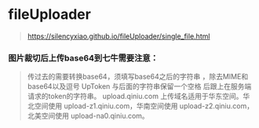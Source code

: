 # fileUploader
>https://silencyxiao.github.io/fileUploader/single_file.html
### 图片裁切后上传base64到七牛需要注意：
>传过去的需要转换base64，须填写base64之后的字符串 ，除去MIME和base64以及逗号
>UpToken 与后面的字符串保留一个空格 后跟上在服务端请求的token的字符串。
>upload.qiniu.com 上传域名适用于华东空间。华北空间使用 upload-z1.qiniu.com，华南空间使用 upload-z2.qiniu.com，北美空间使用 upload-na0.qiniu.com。
